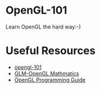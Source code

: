OpenGL-101
==========

Learn OpenGL the hard way:-)

Useful Resources
================
*   [opengl-101](https://solarianprogrammer.com/categories/OpenGL/)
*   [GLM-OpenGL Mathmatics](http://glm.g-truc.net/)
*   [OpenGL Programming Guide](http://www.glprogramming.com/red/)
